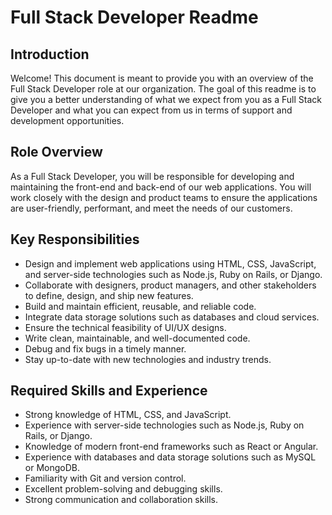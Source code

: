 # Full Stack Developer Readme

## Introduction

Welcome! This document is meant to provide you with an overview of the Full Stack Developer role at our organization. The goal of this readme is to give you a better understanding of what we expect from you as a Full Stack Developer and what you can expect from us in terms of support and development opportunities.

## Role Overview

As a Full Stack Developer, you will be responsible for developing and maintaining the front-end and back-end of our web applications. You will work closely with the design and product teams to ensure the applications are user-friendly, performant, and meet the needs of our customers.

## Key Responsibilities

- Design and implement web applications using HTML, CSS, JavaScript, and server-side technologies such as Node.js, Ruby on Rails, or Django.
- Collaborate with designers, product managers, and other stakeholders to define, design, and ship new features.
- Build and maintain efficient, reusable, and reliable code.
- Integrate data storage solutions such as databases and cloud services.
- Ensure the technical feasibility of UI/UX designs.
- Write clean, maintainable, and well-documented code.
- Debug and fix bugs in a timely manner.
- Stay up-to-date with new technologies and industry trends.

## Required Skills and Experience

- Strong knowledge of HTML, CSS, and JavaScript.
- Experience with server-side technologies such as Node.js, Ruby on Rails, or Django.
- Knowledge of modern front-end frameworks such as React or Angular.
- Experience with databases and data storage solutions such as MySQL or MongoDB.
- Familiarity with Git and version control.
- Excellent problem-solving and debugging skills.
- Strong communication and collaboration skills.
